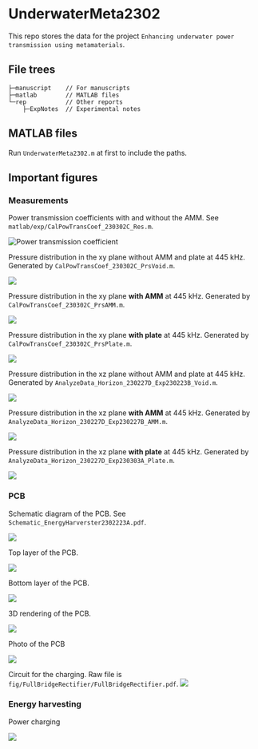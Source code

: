 # UnderwaterMeta2302
This repo stores the data for the project `Enhancing underwater power transmission using metamaterials`.

## File trees
```
├─manuscript    // For manuscripts
├─matlab        // MATLAB files
└─rep           // Other reports
    ├─ExpNotes  // Experimental notes
```

## MATLAB files
Run `UnderwaterMeta2302.m` at first to include the paths.

## Important figures

### Measurements
Power transmission coefficients with and without the AMM. See `matlab/exp/CalPowTransCoef_230302C_Res.m`.

![Power transmission coefficient](matlab/exp/fig/CalPowTransCoef_230302C_Res.jpg)

Pressure distribution in the xy plane without AMM and plate at 445 kHz.
Generated by `CalPowTransCoef_230302C_PrsVoid.m`.

![](matlab/exp/fig/CalPowTransCoef_230302C_PrsVoid.jpg)

Pressure distribution in the xy plane **with AMM** at 445 kHz.
Generated by `CalPowTransCoef_230302C_PrsAMM.m`.

![](matlab/exp/fig/CalPowTransCoef_230302C_PrsAMM.jpg)

Pressure distribution in the xy plane **with plate** at 445 kHz.
Generated by `CalPowTransCoef_230302C_PrsPlate.m`.

![](matlab/exp/fig/CalPowTransCoef_230302C_PrsPlate.jpg)

Pressure distribution in the xz plane without AMM and plate at 445 kHz.
Generated by `AnalyzeData_Horizon_230227D_Exp230223B_Void.m`.

![](matlab/exp/fig/AnalyzeData_Horizon_230227D_Exp230223B_Void.jpg)

Pressure distribution in the xz plane **with AMM** at 445 kHz.
Generated by `AnalyzeData_Horizon_230227D_Exp230227B_AMM.m`.

![](matlab/exp/fig/AnalyzeData_Horizon_230227D_Exp230227B_AMM.jpg)

Pressure distribution in the xz plane **with plate** at 445 kHz.
Generated by `AnalyzeData_Horizon_230227D_Exp230303A_Plate.m`.

![](matlab/exp/fig/AnalyzeData_Horizon_230227D_Exp230303A_Plate.jpg)

### PCB
Schematic diagram of the PCB. 
See `Schematic_EnergyHarverster2302223A.pdf`.

![](fig/Schematic_EnergyHarverster2302223A.jpg)

Top layer of the PCB.

![](fig/PCB_TopLayer_20230327154958.png)

Bottom layer of the PCB.

![](fig/PCB_BottomLayer_20230327155106.png)

3D rendering of the PCB.

![](fig/PCB_3D_20230327155336.png)

Photo of the PCB

![](photo/PCB_20230327170556.jpg)

Circuit for the charging.
Raw file is `fig/FullBridgeRectifier/FullBridgeRectifier.pdf`.
![](fig/FullBridgeRectifier/FullBridgeRectifier.jpg)

### Energy harvesting

Power charging

![](matlab/exp/fig/ChargingPower_230404A.jpg)